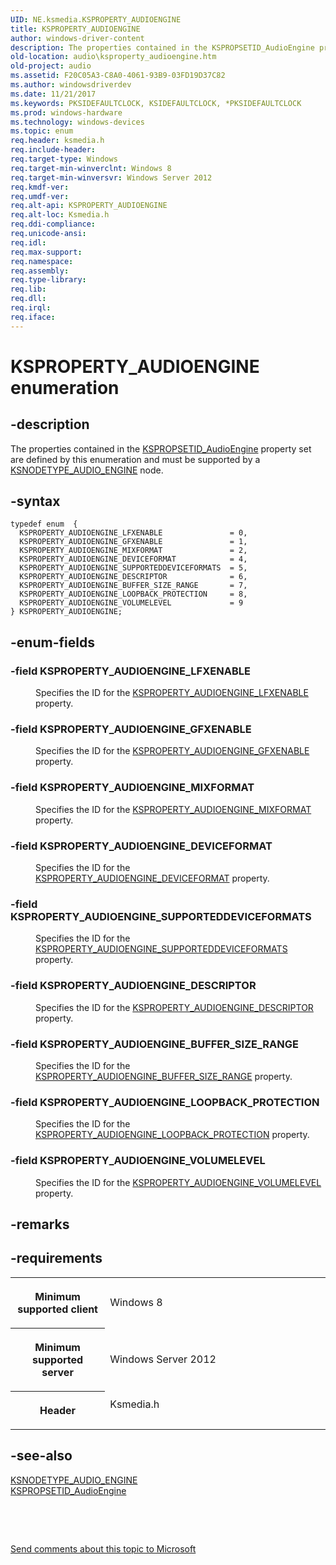 ```yaml
---
UID: NE.ksmedia.KSPROPERTY_AUDIOENGINE
title: KSPROPERTY_AUDIOENGINE
author: windows-driver-content
description: The properties contained in the KSPROPSETID_AudioEngine property set are defined by this enumeration and must be supported by a KSNODETYPE_AUDIO_ENGINE node.
old-location: audio\ksproperty_audioengine.htm
old-project: audio
ms.assetid: F20C05A3-C8A0-4061-93B9-03FD19D37C82
ms.author: windowsdriverdev
ms.date: 11/21/2017
ms.keywords: PKSIDEFAULTCLOCK, KSIDEFAULTCLOCK, *PKSIDEFAULTCLOCK
ms.prod: windows-hardware
ms.technology: windows-devices
ms.topic: enum
req.header: ksmedia.h
req.include-header: 
req.target-type: Windows
req.target-min-winverclnt: Windows 8
req.target-min-winversvr: Windows Server 2012
req.kmdf-ver: 
req.umdf-ver: 
req.alt-api: KSPROPERTY_AUDIOENGINE
req.alt-loc: Ksmedia.h
req.ddi-compliance: 
req.unicode-ansi: 
req.idl: 
req.max-support: 
req.namespace: 
req.assembly: 
req.type-library: 
req.lib: 
req.dll: 
req.irql: 
req.iface: 
---
```


# KSPROPERTY_AUDIOENGINE enumeration



## -description
<p>The properties contained in the <a href="https://msdn.microsoft.com/library/windows/hardware/hh450902">KSPROPSETID_AudioEngine</a> property set are defined by this enumeration and must be supported by a <a href="https://msdn.microsoft.com/library/windows/hardware/hh450866">KSNODETYPE_AUDIO_ENGINE</a> node.</p>


## -syntax

````
typedef enum  { 
  KSPROPERTY_AUDIOENGINE_LFXENABLE               = 0,
  KSPROPERTY_AUDIOENGINE_GFXENABLE               = 1,
  KSPROPERTY_AUDIOENGINE_MIXFORMAT               = 2,
  KSPROPERTY_AUDIOENGINE_DEVICEFORMAT            = 4,
  KSPROPERTY_AUDIOENGINE_SUPPORTEDDEVICEFORMATS  = 5,
  KSPROPERTY_AUDIOENGINE_DESCRIPTOR              = 6,
  KSPROPERTY_AUDIOENGINE_BUFFER_SIZE_RANGE       = 7,
  KSPROPERTY_AUDIOENGINE_LOOPBACK_PROTECTION     = 8,
  KSPROPERTY_AUDIOENGINE_VOLUMELEVEL             = 9
} KSPROPERTY_AUDIOENGINE;
````


## -enum-fields
<dl>

### -field <a id="KSPROPERTY_AUDIOENGINE_LFXENABLE"></a><a id="ksproperty_audioengine_lfxenable"></a><b>KSPROPERTY_AUDIOENGINE_LFXENABLE</b>

<dd>
<p>Specifies the ID for the <a href="https://msdn.microsoft.com/library/windows/hardware/hh450876">KSPROPERTY_AUDIOENGINE_LFXENABLE</a> property.</p>
</dd>

### -field <a id="KSPROPERTY_AUDIOENGINE_GFXENABLE"></a><a id="ksproperty_audioengine_gfxenable"></a><b>KSPROPERTY_AUDIOENGINE_GFXENABLE</b>

<dd>
<p>Specifies the ID for the <a href="https://msdn.microsoft.com/library/windows/hardware/hh450874">KSPROPERTY_AUDIOENGINE_GFXENABLE</a> property.</p>
</dd>

### -field <a id="KSPROPERTY_AUDIOENGINE_MIXFORMAT"></a><a id="ksproperty_audioengine_mixformat"></a><b>KSPROPERTY_AUDIOENGINE_MIXFORMAT</b>

<dd>
<p>Specifies the ID for the <a href="https://msdn.microsoft.com/library/windows/hardware/hh450880">KSPROPERTY_AUDIOENGINE_MIXFORMAT</a>   property.</p>
</dd>

### -field <a id="KSPROPERTY_AUDIOENGINE_DEVICEFORMAT"></a><a id="ksproperty_audioengine_deviceformat"></a><b>KSPROPERTY_AUDIOENGINE_DEVICEFORMAT</b>

<dd>
<p>Specifies the ID for the <a href="https://msdn.microsoft.com/library/windows/hardware/hh450872">KSPROPERTY_AUDIOENGINE_DEVICEFORMAT</a> property.</p>
</dd>

### -field <a id="KSPROPERTY_AUDIOENGINE_SUPPORTEDDEVICEFORMATS"></a><a id="ksproperty_audioengine_supporteddeviceformats"></a><b>KSPROPERTY_AUDIOENGINE_SUPPORTEDDEVICEFORMATS</b>

<dd>
<p>Specifies the ID for the <a href="https://msdn.microsoft.com/library/windows/hardware/hh450884">KSPROPERTY_AUDIOENGINE_SUPPORTEDDEVICEFORMATS</a> property.</p>
</dd>

### -field <a id="KSPROPERTY_AUDIOENGINE_DESCRIPTOR"></a><a id="ksproperty_audioengine_descriptor"></a><b>KSPROPERTY_AUDIOENGINE_DESCRIPTOR</b>

<dd>
<p>Specifies the ID for the <a href="https://msdn.microsoft.com/library/windows/hardware/hh450870">KSPROPERTY_AUDIOENGINE_DESCRIPTOR</a> property.</p>
</dd>

### -field <a id="KSPROPERTY_AUDIOENGINE_BUFFER_SIZE_RANGE"></a><a id="ksproperty_audioengine_buffer_size_range"></a><b>KSPROPERTY_AUDIOENGINE_BUFFER_SIZE_RANGE</b>

<dd>
<p>Specifies the ID for the <a href="https://msdn.microsoft.com/library/windows/hardware/hh450868">KSPROPERTY_AUDIOENGINE_BUFFER_SIZE_RANGE</a> property.</p>
</dd>

### -field <a id="KSPROPERTY_AUDIOENGINE_LOOPBACK_PROTECTION"></a><a id="ksproperty_audioengine_loopback_protection"></a><b>KSPROPERTY_AUDIOENGINE_LOOPBACK_PROTECTION</b>

<dd>
<p>Specifies the ID for the <a href="https://msdn.microsoft.com/library/windows/hardware/hh450878">KSPROPERTY_AUDIOENGINE_LOOPBACK_PROTECTION</a> property.</p>
</dd>

### -field <a id="KSPROPERTY_AUDIOENGINE_VOLUMELEVEL"></a><a id="ksproperty_audioengine_volumelevel"></a><b>KSPROPERTY_AUDIOENGINE_VOLUMELEVEL</b>

<dd>
<p>Specifies the ID for the <a href="https://msdn.microsoft.com/library/windows/hardware/hh831855">KSPROPERTY_AUDIOENGINE_VOLUMELEVEL</a> property.</p>
</dd>
</dl>

## -remarks


## -requirements
<table>
<tr>
<th width="30%">
<p>Minimum supported client</p>
</th>
<td width="70%">
<p>Windows 8</p>
</td>
</tr>
<tr>
<th width="30%">
<p>Minimum supported server</p>
</th>
<td width="70%">
<p>Windows Server 2012</p>
</td>
</tr>
<tr>
<th width="30%">
<p>Header</p>
</th>
<td width="70%">
<dl>
<dt>Ksmedia.h</dt>
</dl>
</td>
</tr>
</table>

## -see-also
<dl>
<dt>
<a href="https://msdn.microsoft.com/library/windows/hardware/hh450866">KSNODETYPE_AUDIO_ENGINE</a>
</dt>
<dt>
<a href="https://msdn.microsoft.com/library/windows/hardware/hh450902">KSPROPSETID_AudioEngine</a>
</dt>
</dl>
<p> </p>
<p> </p>
<p><a href="mailto:wsddocfb@microsoft.com?subject=Documentation%20feedback [audio\audio]:%20KSPROPERTY_AUDIOENGINE enumeration%20 RELEASE:%20(11/21/2017)&amp;body=%0A%0APRIVACY STATEMENT%0A%0AWe use your feedback to improve the documentation. We don't use your email address for any other purpose, and we'll remove your email address from our system after the issue that you're reporting is fixed. While we're working to fix this issue, we might send you an email message to ask for more info. Later, we might also send you an email message to let you know that we've addressed your feedback.%0A%0AFor more info about Microsoft's privacy policy, see http://privacy.microsoft.com/en-us/default.aspx." title="Send comments about this topic to Microsoft">Send comments about this topic to Microsoft</a></p>
